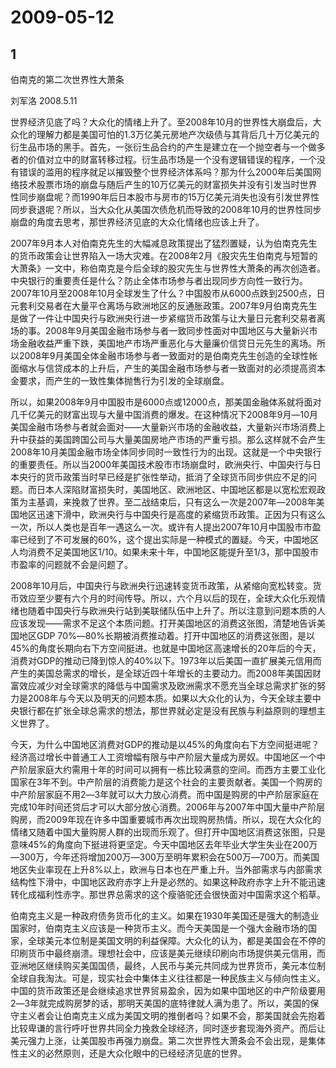 # 2009-05-12

## 1

伯南克的第二次世界性大萧条

刘军洛 2008.5.11 

世界经济见底了吗？大众化的情绪上升了。至2008年10月的世界性大崩盘后，大众化的理解力都是美国可怕的1.3万亿美元房地产次级债与其背后几十万亿美元的衍生品市场的黑手。首先，一张衍生品合约的产生是建立在一个抛空者与一个做多者的价值对立中的财富转移过程。衍生品市场是一个没有逻辑错误的程序，一个没有错误的滥用的程序就足以摧毁整个世界经济体系吗？那为什么2000年后美国网络技术股票市场的崩盘与随后产生的10万亿美元的财富损失并没有引发当时世界性同步崩盘呢？而1990年后日本股市与房市的15万亿美元消失也没有引发世界性同步衰退呢？所以，当大众化从美国次债危机而导致的2008年10月的世界性同步崩盘的角度去思考，那世界经济见底的大众化情绪也应该上升了。

2007年9月本人对伯南克先生的大幅减息政策提出了猛烈置疑，认为伯南克先生的货币政策会让世界陷入一场大灾难。在2008年2月《股灾先生伯南克与短暂的大萧条》一文中，称伯南克是今后全球的股灾先生与世界性大萧条的再次创造者。中央银行的重要责任是什么？防止全体市场参与者出现同步方向性一致行为。2007年10月至2008年10月全球发生了什么？中国股市从6000点跌到2500点，日元套利交易者在大量平仓离场与欧洲地区的反通胀政策。2007年9月伯南克先生是做了一件让中国央行与欧洲央行进一步紧缩货币政策与让大量日元套利交易者离场的事。2008年9月美国金融市场参与者一致同步性面对中国地区与大量新兴市场金融收益严重下跌，美国地产市场严重恶化与大量廉价信贷日元先生的离场。所以2008年9月美国全体金融市场参与者一致面对的是伯南克先生创造的全球性帐面缩水与信贷成本的上升后，产生的美国金融市场参与者一致面对的必须提高资本金要求，而产生的一致性集体抛售行为引发的全球崩盘。

所以，如果2008年9月中国股市是6000点或12000点，那美国金融体系就将面对几千亿美元的财富出现与大量中国消费的爆发。在这种情况下2008年9月―10月美国金融市场参与者就会面对――大量新兴市场的金融收益，大量新兴市场消费上升中获益的美国跨国公司与大量美国房地产市场的严重亏损。那么这样就不会产生2008年10月美国金融市场全体同步同时一致性行为的出现。这就是一个中央银行的重要责任。所以当2000年美国技术股市市场崩盘时，欧洲央行、中国央行与日本央行的货币政策当时早已经是扩张性举动，抵消了全球货币同步供应不足的问题。而日本人深陷财富损失时，美国地区、欧洲地区、中国地区都是以宽松宏观政策为主基调，来挽救了世界。至二战结束后，只有这么一次是2007年―2008年美国地区迅速下滑中，欧洲央行与中国央行是高度的紧缩货币政策。正因为只有这么一次，所以人类也是百年一遇这么一次。或许有人提出2007年10月中国股市市盈率已经到了不可发展的60%，这个提出实际是一种模式的置疑。今天，中国地区人均消费不足美国地区1/10。如果未来十年，中国地区能提升至1/3，那中国股市市盈率的问题就不会是问题了。

2008年10月后，中国央行与欧洲央行迅速转变货币政策，从紧缩向宽松转变。货币效应至少要有六个月的时间传导。所以，六个月以后的现在，全球大众化乐观情绪也随着中国央行与欧洲央行站到美联储队伍中上升了。所以注意到问题本质的人应该发现――需求不足这个本质问题。打开美国地区的消费这张图，清楚地告诉美国地区GDP 70%―80%长期被消费推动着。打开中国地区的消费这张图，是以45%的角度长期向右下方空间挺进。也就是中国地区高速增长的20年后的今天，消费对GDP的推动已降到惊人的40%以下。1973年以后美国一直扩展美元信用而产生的美国总需求的增长，是全球近四十年增长的主要动力。而2008年美国因财富效应减少对全球需求的降低与中国需求及欧洲需求不愿充当全球总需求扩张的努力是2008年与今天以及明天的问题本质。如果以大众化的认为，今天全球主要中央银行都在扩张全球总需求的想法，那世界就必定是没有民族与利益原则的理想主义世界了。

今天，为什么中国地区消费对GDP的推动是以45%的角度向右下方空间挺进呢？经济高过增长中普通工人工资增幅有限与中产阶层大量成为房奴。中国地区一个中产阶层家庭大约需用十年的时间可以拥有一栋比较满意的空间。而西方主要工业化国家在3年不到。中产阶层的消费能力是这个社会的主要贡献者。美国一个购房的中产阶层家庭不用2―3年就可以大力放心消费。而中国是购房的中产阶层家庭在完成10年时间还贷后才可以大部分放心消费。2006年与2007年中国大量中产阶层购房，而2009年现在许多中国重要城市再次出现购房热情。所以，现在大众化的情绪又随着中国大量购房人群的出现而乐观了。但打开中国地区消费这张图，只是意味45%的角度向下挺进将更坚定。今天中国地区去年毕业大学生失业在200万―300万，今年还将增加200万―300万至明年累积会在500万―700万。而美国地区失业率现在上升8%以上，欧洲与日本也在严重上升。当外部需求与内部需求结构性下滑中，中国地区政府赤字上升是必然的。如果这种政府赤字上升不能迅速转化成福利性赤字。那世界总需求的这个瘦骆驼还会很快面对中国需求这个稻草。

伯南克主义是一种政府债务货币化的主义。如果在1930年美国还是强大的制造业国家时，伯南克主义应该是一种货币主义。而今天美国是一个强大金融市场的国家，全球美元本位制是美国文明的利益保障。大众化的认为，都是美国会在不停的印刷货币中最终崩溃。理想社会中，应该是美元继续印刷向市场提供美元信用，而亚洲地区继续购买美国国债，最终，人民币与美元共同成为世界货币，美元本位制全球自我淘汰。可是，现实社会中集体主义往往都是一种民族主义与倾向性主义。中国的货币政策还是会继续追求世界贸易盈余，因为如果中国地区的中产阶级要用2―3年就完成购房梦的话，那明天美国的底特律就人满为患了。所以，美国的保守主义者会让伯南克主义成为美国文明的推倒者吗？如果不会，那美国就会先抱着比较卑谦的言行呼吁世界共同全力挽救全球经济，同时逐步套现海外资产。而后让美元强力上涨，让美国股市再强力崩盘。第二次世界性大萧条会不会出现，是集体性主义的必然原则，还是大众化眼中的已经经济见底的世界。



